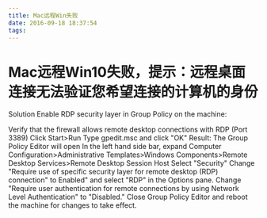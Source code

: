 ```yaml
---
title: Mac远程Win失败
date: 2016-09-18 18:37:54
tags:
---
```

# Mac远程Win10失败，提示：远程桌面连接无法验证您希望连接的计算机的身份

Solution
Enable RDP security layer in Group Policy on the machine:

Verify that the firewall allows remote desktop connections with RDP (Port 3389)
Click Start>Run
Type gpedit.msc and click "OK"
Result: The Group Policy Editor will open
In the left hand side bar, expand Computer Configuration>Administrative Templates>Windows Components>Remote Desktop Services>Remote Desktop Session Host
Select "Security"
Change "Require use of specific security layer for remote desktop (RDP) connection" to Enabled" and select "RDP" in the Options pane.
Change "Require user authentication for remote connections by using Network Level Authentication" to "Disabled."
Close Group Policy Editor and reboot the machine for changes to take effect.